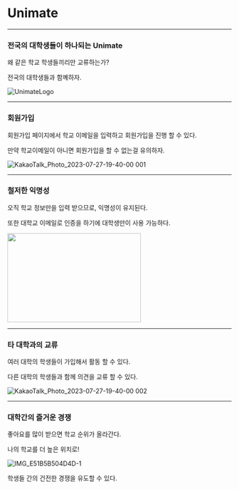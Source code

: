 # Unimate
---

### 전국의 대학생들이 하나되는 Unimate

왜 같은 학교 학생들끼리만 교류하는가?

전국의 대학생들과 함꼐하자.

![UnimateLogo](https://github.com/cactus-y/Unimate_front/assets/106647507/8767ccb6-b5d7-49d1-904b-dbfaa3cfd27a)

---

### 회원가입

회원가입 페이지에서 학교 이메일을 입력하고 회원가입을 진행 할 수 있다.

만약 학교이메일이 아니면 회원가입을 할 수 없는걸 유의하자.

![KakaoTalk_Photo_2023-07-27-19-40-00 001](https://github.com/cactus-y/Unimate_front/assets/55349972/af108c54-ed77-43c4-a09c-a8e9288b2a9d)

---

### 철저한 익명성

오직 학교 정보만을 입력 받으므로, 익명성이 유지된다.

또한 대학교 이메일로 인증을 하기에 대학생만이 사용 가능하다.

<img src="https://github.com/cactus-y/Unimate_front/assets/106647507/72dd800b-93d1-4629-bdb9-e25123e57a94" width="300" height="200">



---

### 타 대학과의 교류

여러 대학의 학생들이 가입해서 활동 할 수 있다.

다른 대학의 학생들과 함께 의견을 교류 할 수 있다.

![KakaoTalk_Photo_2023-07-27-19-40-00 002](https://github.com/cactus-y/Unimate_front/assets/55349972/eb7bcfda-e7e4-49e0-87b0-563c20221552)


---

### 대학간의 즐거운 경쟁

좋아요를 많이 받으면 학교 순위가 올라간다.

나의 학교를 더 높은 위치로!

![IMG_E51B5B504D4D-1](https://github.com/cactus-y/Unimate_front/assets/106647507/cf563ff4-cb53-479b-a6fe-8df513d8c942)

학생들 간의 건전한 경쟁을 유도할 수 있다.


